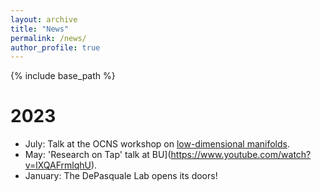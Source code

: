 ```yaml
---
layout: archive
title: "News"
permalink: /news/
author_profile: true
---
```


{% include base_path %}

2023 
======
* July: Talk at the OCNS workshop on [low-dimensional manifolds](https://cns2023.sched.com/event/1Kd7M/low-dimensional-manifolds-of-neural-dynamics-and-their-role-in-brain-function). 
* May: 'Research on Tap' talk at BU](https://www.youtube.com/watch?v=lXQAFrmlqhU).
* January: The DePasquale Lab opens its doors!